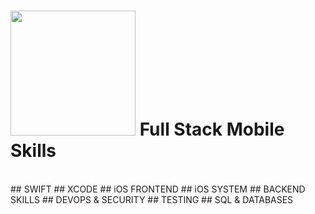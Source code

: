 <h1>
<img width="200px" src="https://s3-us-west-1.amazonaws.com/udacity-content/degrees/catalog-images/iOS.png">
Full Stack Mobile Skills
</h1>
<br>
## SWIFT
## XCODE
## iOS FRONTEND
## iOS SYSTEM
## BACKEND SKILLS
## DEVOPS & SECURITY
## TESTING
## SQL & DATABASES
